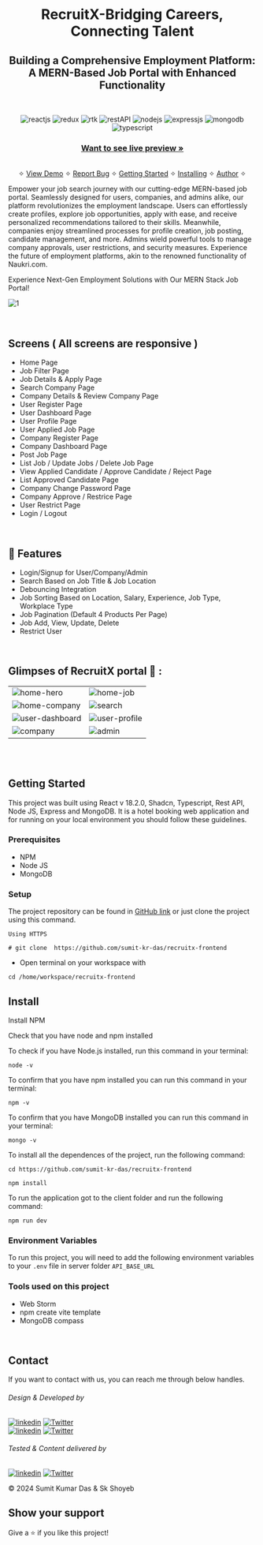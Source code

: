 <h1 align="center">RecruitX-Bridging Careers, Connecting Talent</h1> 

<h2 align="center">Building a Comprehensive Employment Platform: A MERN-Based Job Portal with Enhanced Functionality</h2>

<br />
<p align="center">
    <img src="https://img.shields.io/badge/React JS-20232A?style=for-the-badge&logo=react&logoColor=61DAFB" alt="reactjs" />
    <img src="https://img.shields.io/badge/Redux Toolkit-593D88?style=for-the-badge&logo=redux&logoColor=white" alt="redux" />
    <img src="https://img.shields.io/badge/RTK Query-193C47?style=for-the-badge&logo=api&logoColor=white" alt="rtk" />
    <img src="https://img.shields.io/badge/Rest_API-02303A?style=for-the-badge&logo=react-router&logoColor=white" alt="restAPI"/>
    <img src="https://img.shields.io/badge/Node.js-339933?style=for-the-badge&logo=nodedotjs&logoColor=white" alt="nodejs" />
    <img src="https://img.shields.io/badge/Express.js-000000?style=for-the-badge&logo=express&logoColor=white" alt="expressjs"/>
    <img src="https://img.shields.io/badge/MongoDB-4EA94B?style=for-the-badge&logo=mongodb&logoColor=white" alt="mongodb"/>
    <img src="https://img.shields.io/badge/Typescript-3178C6?style=for-the-badge&logo=typescript&logoColor=white" alt="typescript"/>
</p>

<h3 align="center"><a href="https://recruitx.vercel.app/"><strong>Want to see live preview »</strong></a></h3>

<p align="center"> 
    <br />&#10023;
    <a href="https://recruitx.vercel.app/">View Demo</a>   &#10023;  
    <a href="https://github.com/sumit-kr-das/recruitx-frontend/issues">Report Bug</a>    &#10023;
    <a href="#Getting-Started">Getting Started</a> &#10023; <a href="#Install">Installing</a> &#10023;    
    <a href="#Contact">Author</a> &#10023;
  </p>

Empower your job search journey with our cutting-edge MERN-based job portal. Seamlessly designed for users, companies, and admins alike, our platform revolutionizes the employment landscape. Users can effortlessly create profiles, explore job opportunities, apply with ease, and receive personalized recommendations tailored to their skills. Meanwhile, companies enjoy streamlined processes for profile creation, job posting, candidate management, and more. Admins wield powerful tools to manage company approvals, user restrictions, and security measures. Experience the future of employment platforms, akin to the renowned functionality of Naukri.com.

Experience Next-Gen Employment Solutions with Our MERN Stack Job Portal!


 ![1](./preview/main_preview.png)

  <br />

## Screens ( All screens are responsive )
- Home Page
- Job Filter Page
- Job Details & Apply Page
- Search Company Page
- Company Details & Review Company Page
- User Register Page
- User Dashboard Page
- User Profile Page
- User Applied Job Page
- Company Register Page
- Company Dashboard Page
- Post Job Page
- List Job / Update Jobs / Delete Job Page
- View Applied Candidate / Approve Candidate / Reject Page
- List Approved Candidate Page
- Company Change Password Page
- Company Approve / Restrice Page
- User Restrict Page
- Login / Logout


<br />


## 🚀 Features
- Login/Signup for User/Company/Admin
- Search Based on Job Title & Job Location
- Debouncing Integration
- Job Sorting Based on Location, Salary, Experience, Job Type, Workplace Type
- Job Pagination (Default 4 Products Per Page)
- Job Add, View, Update, Delete
- Restrict User
<br />

## Glimpses of RecruitX portal 🙈 :


 <table>
  <tr>
    <td><img src="./preview/Home-1.png" alt="home-hero" /></td>
    <td><img src="./preview/Home-2.png" alt="home-job" /></td>
  </tr>
  <tr>
    <td><img src="./preview/Home-3.png" alt="home-company" /></td>
    <td><img src="./preview/Search-4.png" alt="search" /></td>
  </tr>
  <tr>
    <td><img src="./preview/User_dashboard-5.png" alt="user-dashboard" /></td>
    <td><img src="./preview/User_Profile-6.png" alt="user-profile" /></td>
  </tr>
  <tr>
    <td><img src="./preview/Company-7.png" alt="company" /></td>
    <td><img src="./preview/Company-7.png" alt="admin" /></td>
  </tr>
 </table> 

<br />


[//]: # (## Demo)

[//]: # ([Check here to see the presentation video of this project]&#40;link&#41; )


<br/>


## Getting Started

This project was built using React v 18.2.0, Shadcn, Typescript, Rest API, Node JS, Express and MongoDB. It is a hotel booking web application and for running on your local environment you should follow these guidelines.


### Prerequisites

- NPM
- Node JS
- MongoDB

### Setup


The project repository can be found in [GitHub link](https://github.com/sumit-kr-das/recruitx-frontend) or just clone the project using this command.


```
Using HTTPS

# git clone  https://github.com/sumit-kr-das/recruitx-frontend
```

+ Open terminal on your workspace with

```
cd /home/workspace/recruitx-frontend
```

## Install

Install NPM

Check that you have node and npm installed

To check if you have Node.js installed, run this command in your terminal:

```
node -v
```

To confirm that you have npm installed you can run this command in your terminal:

```
npm -v
```

To confirm that you have MongoDB installed you can run this command in your terminal:

```
mongo -v
```


To install all the dependences of the project, run the following command:

```
cd https://github.com/sumit-kr-das/recruitx-frontend
```

```
npm install
```

To run the application got to the client folder and run the following command:

```
npm run dev
```

### Environment Variables

To run this project, you will need to add the following environment variables to your ```.env``` file in server folder
`API_BASE_URL`

### Tools used on this project

- Web Storm
- npm create vite template
- MongoDB compass

<br/>

## Contact

If you want to contact with us, you can reach me through below handles.
<h6>Design & Developed by</h6> 

[![linkedin](https://img.shields.io/badge/Sumit_Kumar_Das-0077B5?style=for-the-badge&logo=linkedin&logoColor=white)](https://www.linkedin.com/in/sumit-kumar-das-01/)
[![Twitter](https://img.shields.io/badge/Sumit_Kumar_Das-20232A?style=for-the-badge&logo=Github&logoColor=white)](https://twitter.com/Mr_SumitKrDas)
<br />
[![linkedin](https://img.shields.io/badge/Sk_Shoyeb-0077B5?style=for-the-badge&logo=linkedin&logoColor=white)](https://www.linkedin.com/in/sk-shoyeb-web-developer/)
[![Twitter](https://img.shields.io/badge/Sk_Shoyeb-20232A?style=for-the-badge&logo=Github&logoColor=white)](https://twitter.com/SkShoyebjio)
<br />

<h6>Tested & Content delivered by</h6>

[![linkedin](https://img.shields.io/badge/Pritam_Raha-0077B5?style=for-the-badge&logo=linkedin&logoColor=white)](https://www.linkedin.com/in/pritam16raha/)
[![Twitter](https://img.shields.io/badge/Pritam_Raha-20232A?style=for-the-badge&logo=Github&logoColor=white)](https://twitter.com/rahapritam32)

<p>© 2024 Sumit Kumar Das & Sk Shoyeb </p>

## Show your support

Give a ⭐️ if you like this project!
